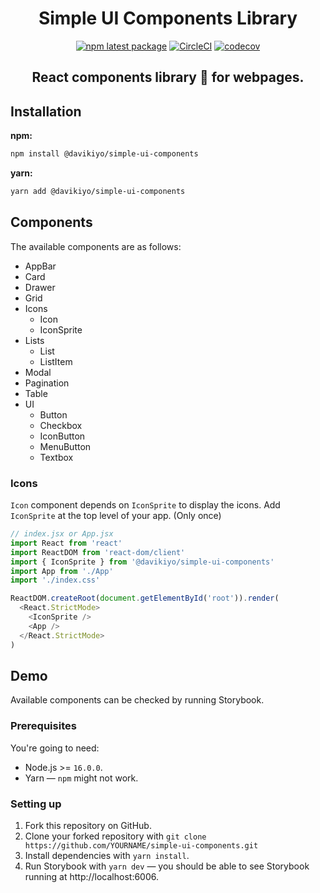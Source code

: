 <div align="center">

# Simple UI Components Library

[![npm latest package](https://img.shields.io/npm/v/@davikiyo/simple-ui-components/latest.svg)](https://www.npmjs.com/package/@davikiyo/simple-ui-components)
[![CircleCI](https://dl.circleci.com/status-badge/img/gh/davikiyo/simple-ui-components/tree/main.svg?style=svg)](https://dl.circleci.com/status-badge/redirect/gh/davikiyo/simple-ui-components/tree/main)
[![codecov](https://codecov.io/gh/davikiyo/simple-ui-components/branch/main/graph/badge.svg?token=23DTIW3RQM)](https://codecov.io/gh/davikiyo/simple-ui-components)

<h2>React components library 🚀 for webpages.</h2>

</div>

## Installation

**npm:**

```sh
npm install @davikiyo/simple-ui-components
```

**yarn:**

```sh
yarn add @davikiyo/simple-ui-components
```

## Components

The available components are as follows:

- AppBar
- Card
- Drawer
- Grid
- Icons
  - Icon
  - IconSprite
- Lists
  - List
  - ListItem
- Modal
- Pagination
- Table
- UI
  - Button
  - Checkbox
  - IconButton
  - MenuButton
  - Textbox

### Icons

`Icon` component depends on `IconSprite` to display the icons. Add `IconSprite` at the top level of your app. (Only once)

```javascript
// index.jsx or App.jsx
import React from 'react'
import ReactDOM from 'react-dom/client'
import { IconSprite } from '@davikiyo/simple-ui-components'
import App from './App'
import './index.css'

ReactDOM.createRoot(document.getElementById('root')).render(
  <React.StrictMode>
    <IconSprite />
    <App />
  </React.StrictMode>
)
```

## Demo

Available components can be checked by running Storybook.

### Prerequisites

You're going to need:

- Node.js >= `16.0.0`.
- Yarn — `npm` might not work.

### Setting up

1. Fork this repository on GitHub.
2. Clone your forked repository with `git clone https://github.com/YOURNAME/simple-ui-components.git`
3. Install dependencies with `yarn install`.
4. Run Storybook with `yarn dev` — you should be able to see Storybook running at http://localhost:6006.
